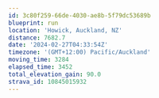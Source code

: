 ```yaml
---
id: 3c80f259-66de-4030-ae8b-5f79dc53689b
blueprint: run
location: 'Howick, Auckland, NZ'
distance: 7682.7
date: '2024-02-27T04:33:54Z'
timezone: '(GMT+12:00) Pacific/Auckland'
moving_time: 3284
elapsed_time: 3452
total_elevation_gain: 90.0
strava_id: 10845015932
---
```

